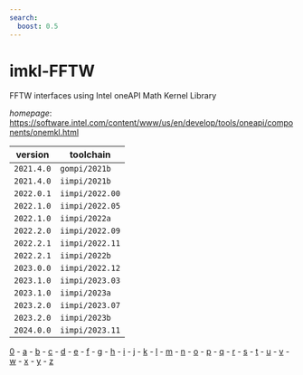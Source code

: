 ```yaml
---
search:
  boost: 0.5
---
```

# imkl-FFTW

FFTW interfaces using Intel oneAPI Math Kernel Library

*homepage*: <https://software.intel.com/content/www/us/en/develop/tools/oneapi/components/onemkl.html>

version | toolchain
--------|----------
``2021.4.0`` | ``gompi/2021b``
``2021.4.0`` | ``iimpi/2021b``
``2022.0.1`` | ``iimpi/2022.00``
``2022.1.0`` | ``iimpi/2022.05``
``2022.1.0`` | ``iimpi/2022a``
``2022.2.0`` | ``iimpi/2022.09``
``2022.2.1`` | ``iimpi/2022.11``
``2022.2.1`` | ``iimpi/2022b``
``2023.0.0`` | ``iimpi/2022.12``
``2023.1.0`` | ``iimpi/2023.03``
``2023.1.0`` | ``iimpi/2023a``
``2023.2.0`` | ``iimpi/2023.07``
``2023.2.0`` | ``iimpi/2023b``
``2024.0.0`` | ``iimpi/2023.11``

[0](../0/index.md) - [a](../a/index.md) - [b](../b/index.md) - [c](../c/index.md) - [d](../d/index.md) - [e](../e/index.md) - [f](../f/index.md) - [g](../g/index.md) - [h](../h/index.md) - [i](../i/index.md) - [j](../j/index.md) - [k](../k/index.md) - [l](../l/index.md) - [m](../m/index.md) - [n](../n/index.md) - [o](../o/index.md) - [p](../p/index.md) - [q](../q/index.md) - [r](../r/index.md) - [s](../s/index.md) - [t](../t/index.md) - [u](../u/index.md) - [v](../v/index.md) - [w](../w/index.md) - [x](../x/index.md) - [y](../y/index.md) - [z](../z/index.md)

